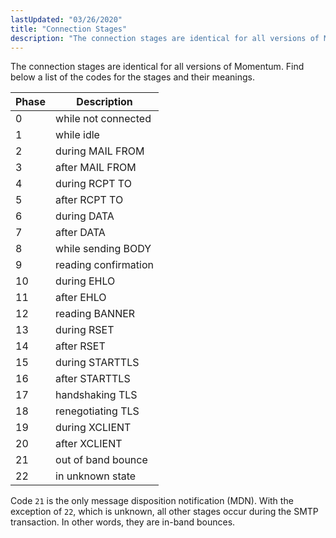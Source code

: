 ```yaml
---
lastUpdated: "03/26/2020"
title: "Connection Stages"
description: "The connection stages are identical for all versions of Momentum Find below a list of the codes for the stages and their meanings Table E 13 Connection stages Phase Description 0 while not connected 1 while idle 2 during MAIL FROM 3 after MAIL FROM 4 during RCPT TO 5..."
---
```


The connection stages are identical for all versions of Momentum. Find below a list of the codes for the stages and their meanings.

<a name="table.log_formats.connection.stages"></a> 


| Phase | Description |
| --- | --- |
| 0 | while not connected |
| 1 | while idle |
| 2 | during MAIL FROM |
| 3 | after MAIL FROM |
| 4 | during RCPT TO |
| 5 | after RCPT TO |
| 6 | during DATA |
| 7 | after DATA |
| 8 | while sending BODY |
| 9 | reading confirmation |
| 10 | during EHLO |
| 11 | after EHLO |
| 12 | reading BANNER |
| 13 | during RSET |
| 14 | after RSET |
| 15 | during STARTTLS |
| 16 | after STARTTLS |
| 17 | handshaking TLS |
| 18 | renegotiating TLS |
| 19 | during XCLIENT |
| 20 | after XCLIENT |
| 21 | out of band bounce |
| 22 | in unknown state |

Code `21` is the only message disposition notification (MDN). With the exception of `22`, which is unknown, all other stages occur during the SMTP transaction. In other words, they are in-band bounces.